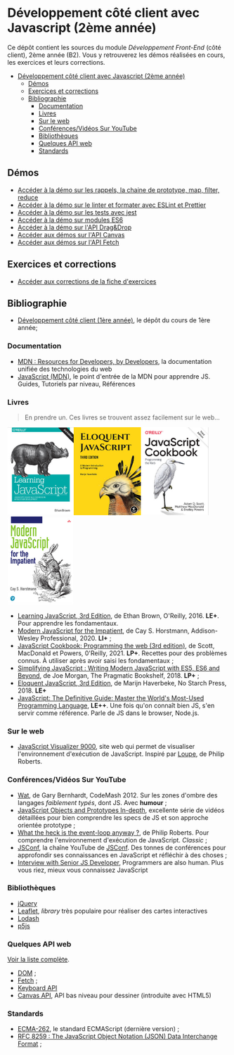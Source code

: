 # Développement côté client avec Javascript (2ème année)

Ce dépôt contient les sources du module *Développement Front-End* (côté client), 2ème année (B2). Vous y retrouverez les démos réalisées en cours, les exercices et leurs corrections.


- [Développement côté client avec Javascript (2ème année)](#développement-côté-client-avec-javascript-2ème-année)
  - [Démos](#démos)
  - [Exercices et corrections](#exercices-et-corrections)
  - [Bibliographie](#bibliographie)
    - [Documentation](#documentation)
    - [Livres](#livres)
    - [Sur le web](#sur-le-web)
    - [Conférences/Vidéos Sur YouTube](#conférencesvidéos-sur-youtube)
    - [Bibliothèques](#bibliothèques)
    - [Quelques API web](#quelques-api-web)
    - [Standards](#standards)


## Démos

- [Accéder à la démo sur les rappels, la chaine de prototype, map, filter, reduce](./demos/environement-dev/)
- [Accéder à la démo sur le linter et formater avec ESLint et Prettier](./demos/linter-formatter/)
- [Accéder à la démo sur les tests avec jest](./demos/testing/)
- [Accéder à la démo sur modules ES6](./demos/modules/)
- [Accéder à la démo sur l'API Drag&Drop](./demos/drag&dropapi/)
- [Accéder aux démos sur l'API Canvas](./demos/canvas/)
- [Accéder aux démos sur l'API Fetch](./demos/fetch/)

## Exercices et corrections

- [Accéder aux corrections de la fiche d'exercices](./corrections/)

## Bibliographie

- [Développement côté client (1ère année)](https://github.com/paul-schuhm/developpement-cote-client-js), le dépôt du cours de 1ère année;

### Documentation

- [MDN : Resources for Developers, by Developers](https://developer.mozilla.org/fr/), la documentation unifiée des technologies du web
- [JavaScript (MDN)](https://developer.mozilla.org/fr/docs/Web/JavaScript), le point d'entrée de la MDN pour apprendre JS. Guides, Tutoriels par niveau, Références

### Livres

> En prendre un. Ces livres se trouvent assez facilement sur le web...

<img src="./assets/learning-js.png" height=200><img src="./assets/eloquent-js.png" height=200><img src="./assets/js-cookbook.png" height=200><img src="./assets/modern-js-for-the-impatient.png" height=200>

- [Learning JavaScript, 3rd Edition](https://www.oreilly.com/library/view/learning-javascript-3rd/9781491914892/), de Ethan Brown, O'Reilly, 2016. **LE+**. Pour apprendre les fondamentaux.
- [Modern JavaScript for the Impatient](https://www.oreilly.com/library/view/modern-javascript-for/9780136502166/), de Cay S. Horstmann, Addison-Wesley Professional, 2020. **LI+** ;
- [JavaScript Cookbook: Programming the web (3rd edition)](https://www.oreilly.com/library/view/javascript-cookbook-3rd/9781492055747/), de Scott, MacDonald et Powers, 0'Reilly, 2021. **LP+**. Recettes pour des problèmes connus. À utiliser après avoir saisi les fondamentaux ;
- [Simplifying JavaScript : Writing Modern JavaScript with ES5, ES6 and Beyond](https://pragprog.com/titles/es6tips/simplifying-javascript/), de Joe Morgan, The Pragmatic Bookshelf, 2018. **LP+** ;
- [Eloquent JavaScript, 3rd Edition](https://www.oreilly.com/library/view/eloquent-javascript-3rd/9781492071198/), de Marijn Haverbeke, No Starch Press, 2018. **LE+**
- [JavaScript: The Definitive Guide: Master the World's Most-Used Programming Language](), **LE++**. Une fois qu'on connaît bien JS, s'en servir comme référence. Parle de JS dans le browser, Node.js.

### Sur le web

- [JavaScript Visualizer 9000](https://www.jsv9000.app/), site web qui permet de visualiser l'environnement d'exécution de JavaScript. Inspiré par [Loupe](http://latentflip.com/loupe/), de Philip Roberts. 

### Conférences/Vidéos Sur YouTube


- [Wat](https://www.destroyallsoftware.com/talks/wat), de Gary Bernhardt, CodeMash 2012. Sur les zones d'ombre des langages *faiblement typés*, dont JS. Avec **humour** ; 
- [JavaScript Objects and Prototypes In-depth](https://youtube.com/playlist?list=PLqq-6Pq4lTTaflXUL0v3TSm86nodn0c_u), excellente série de vidéos détaillées pour bien comprendre les specs de JS et son approche orientée prototype ;
- [What the heck is the event-loop anyway ?](https://www.youtube.com/watch?v=8aGhZQkoFbQ), de Philip Roberts. Pour comprendre l'environnement d'exécution de JavaScript. *Classic* ;
- [JSConf](https://www.youtube.com/@jsconf_), la chaîne YouTube de [JSConf](https://jsconf.com/). Des tonnes de conférences pour approfondir ses connaissances en JavaScript et réfléchir à des choses ;
- [Interview with Senior JS Developer](https://www.youtube.com/watch?v=Uo3cL4nrGOk), Programmers are also human. Plus vous riez, mieux vous connaissez JavaScript

### Bibliothèques

- [jQuery](https://jquery.com/)
- [Leaflet](https://leafletjs.com/), *library* très populaire pour réaliser des cartes interactives
- [Lodash](https://lodash.com/)
- [p5js](https://p5js.org/)

### Quelques API web

[Voir la liste complète](https://developer.mozilla.org/fr/docs/Web/API).

- [DOM](https://developer.mozilla.org/fr/docs/Web/API/Document_Object_Model) ;
- [Fetch](https://developer.mozilla.org/fr/docs/Web/API/Fetch_API) ;
- [Keyboard API](https://developer.mozilla.org/en-US/docs/Web/API/Keyboard_API)
- [Canvas API](https://developer.mozilla.org/en-US/docs/Web/API/Canvas_API), API bas niveau pour dessiner (introduite avec HTML5)

### Standards

- [ECMA-262](https://ecma-international.org/publications-and-standards/standards/ecma-262/), le standard ECMAScript (dernière version) ;
- [RFC 8259 : The JavaScript Object Notation (JSON) Data Interchange Format](https://datatracker.ietf.org/doc/html/rfc8259) ;
